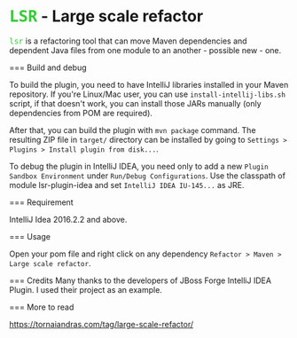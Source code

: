 # <tt style="color:limegreen">LSR</tt> - Large scale refactor

<tt style="color:limegreen">lsr</tt> is a refactoring tool that can move Maven dependencies and dependent Java files from one module to an another - possible new - one.

=== Build and debug

To build the plugin, you need to have IntelliJ libraries installed in your Maven repository.
If you're Linux/Mac user, you can use `install-intellij-libs.sh` script, if that doesn't work, you can
install those JARs manually (only dependencies from POM are required).

After that, you can build the plugin with `mvn package` command. The resulting ZIP file in `target/` directory can
be installed by going to `Settings > Plugins > Install plugin from disk...`.

To debug the plugin in IntelliJ IDEA, you need only to add a new `Plugin Sandbox Environment` under `Run/Debug Configurations`. Use the classpath of module lsr-plugin-idea and set `IntelliJ IDEA IU-145...` as JRE.

=== Requirement

IntelliJ Idea 2016.2.2 and above.

=== Usage

Open your pom file and right click on any dependency `Refactor > Maven > Large scale refactor`.

=== Credits
Many thanks to the developers of JBoss Forge IntelliJ IDEA Plugin. I used their project as an example.

=== More to read

https://tornaiandras.com/tag/large-scale-refactor/
